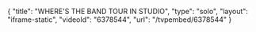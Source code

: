 {
    "title": "WHERE'S THE BAND TOUR IN STUDIO",
    "type": "solo",
    "layout": "iframe-static",
    "videoId": "6378544",
    "url": "\/tvpembed\/6378544"
}